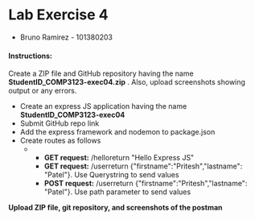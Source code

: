 # Lab Exercise 4

- Bruno Ramirez - 101380203

#### Instructions:

Create a ZIP file and GitHub repository having the name  **StudentID_COMP3123-exec04.zip** . Also, upload screenshots showing output or any errors.

* Create an express JS application having the name **StudentID_COMP3123-exec04**
* Submit GitHub repo link
* Add the express framework and nodemon to package.json
* Create routes as follows
  * * **GET request:** /helloreturn "Hello Express JS"
    * **GET request:** /userreturn {"firstname":"Pritesh","lastname": "Patel"}. Use Querystring to send values
    * **POST request:** /userreturn {"firstname":"Pritesh","lastname": "Patel"}. Use path parameter to send values

**Upload ZIP file, git repository, and screenshots of the postman**
